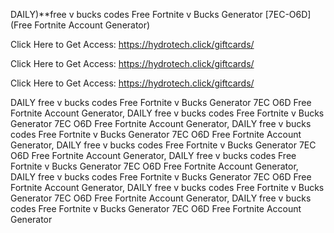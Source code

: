 DAILY)**free v bucks codes Free Fortnite v Bucks Generator [7EC-O6D] (Free Fortnite Account Generator)

Click Here to Get Access: https://hydrotech.click/giftcards/

Click Here to Get Access: https://hydrotech.click/giftcards/

Click Here to Get Access: https://hydrotech.click/giftcards/

DAILY free v bucks codes Free Fortnite v Bucks Generator 7EC O6D Free Fortnite Account Generator, DAILY free v bucks codes Free Fortnite v Bucks Generator 7EC O6D Free Fortnite Account Generator, DAILY free v bucks codes Free Fortnite v Bucks Generator 7EC O6D Free Fortnite Account Generator, DAILY free v bucks codes Free Fortnite v Bucks Generator 7EC O6D Free Fortnite Account Generator, DAILY free v bucks codes Free Fortnite v Bucks Generator 7EC O6D Free Fortnite Account Generator, DAILY free v bucks codes Free Fortnite v Bucks Generator 7EC O6D Free Fortnite Account Generator, DAILY free v bucks codes Free Fortnite v Bucks Generator 7EC O6D Free Fortnite Account Generator, DAILY free v bucks codes Free Fortnite v Bucks Generator 7EC O6D Free Fortnite Account Generator
